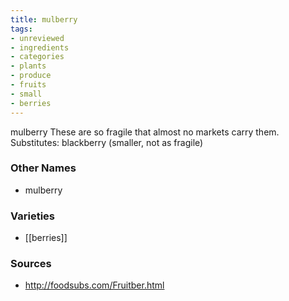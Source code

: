 ```yaml
---
title: mulberry
tags:
- unreviewed
- ingredients
- categories
- plants
- produce
- fruits
- small
- berries
---
```

mulberry These are so fragile that almost no markets carry them. Substitutes: blackberry (smaller, not as fragile)

### Other Names

* mulberry

### Varieties

* [[berries]]

### Sources
* http://foodsubs.com/Fruitber.html

